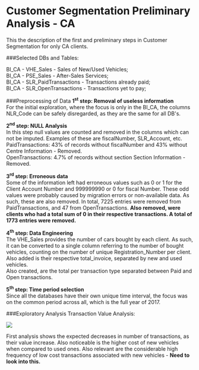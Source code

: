 # Customer Segmentation Preliminary Analysis - CA

This the description of the first and preliminary steps in Customer Segmentation for only CA clients.

###Selected DBs and Tables:

BI_CA - VHE_Sales - Sales of New/Used Vehicles;  
BI_CA - PSE_Sales - After-Sales Services;  
BI_CA - SLR_PaidTransactions - Transactions already paid;   
BI_CA - SLR_OpenTransactions - Transactions yet to pay;


###Preprocessing of Data
**1<sup>st</sup> step: Removal of useless information**   
For the initial exploration, where the focus is only in the BI_CA, the columns NLR_Code can be safely disregarded, as they are the same for all DB's.


**2<sup>nd</sup> step: NULL Analysis**  
In this step null values are counted and removed in the columns which can not be imputed. Examples of these are fiscalNumber, SLR_Account, etc.  
PaidTransactions: 43% of records without fiscalNumber and 43% without Centre Information - Removed.  
OpenTransactions: 4.7% of records without section Section Information - Removed.


**3<sup>rd</sup> step: Erroneous data**  
Some of the information left had erroneous values such as 0 or 1 for the Client Account Number and 999999990 or 0 for fiscal Number. These odd values were probably caused by migration errors or non-available data. As such, these are also removed.
In total, 7225 entries were removed from PaidTransactions, and 47 from OpenTransactions. **Also removed, were clients who had a total sum of 0 in their respective transactions. A total of 1773 entries were removed.**


**4<sup>th</sup> step: Data Engineering**  
The VHE_Sales provides the number of cars bought by each client. As such, it can be converted to a single column referring to the number of bought vehicles, counting on the number of unique Registration_Number per client. Also added is their respective total_invoice, separated by new and used vehicles.  
Also created, are the total per transaction type separated between Paid and Open transactions.

**5<sup>th</sup> step: Time period selection**  
Since all the databases have their own unique time interval, the focus was on the common period across all, which is the full year of 2017.


###Exploratory Analysis
Transaction Value Analysis:

![](./output/1_transaction_distribution_2017.png)

First analysis shows the expected decreases in number of transactions, as their value increase. Also noticeable is the higher cost of new vehicles when compared to used ones.
Also relevant are the considerable high frequency of low cost transactions associated with new vehicles - **Need to look into this.** 